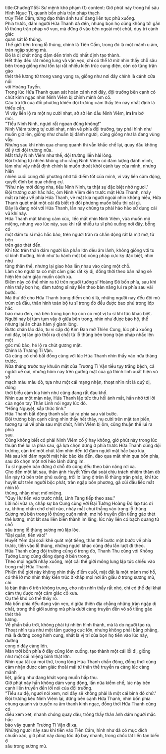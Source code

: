 title:Chương1155: Sư mệnh khó phạm (1)
content:
Giờ phút này trong hố sâu Hình Ngục Ti, quanh bốn phía trận pháp thạch<br>trùy Tiên Cấm, từng đạo thân ảnh tu sĩ đang liên tục phủ xuống.<br>Phía trước, đám người Hứa Thanh đã đến, nhưng bọn họ cũng không tới gần<br>lỗ thủng trận pháp vỡ vụn, mà đứng ở vào bên ngoài một chút, duy trì cảnh giác<br>quan sát lỗ thủng.<br>Thế giới bên trong lỗ thủng, chính là Tiên Cấm, trong đó là một mảnh u ám,<br>tràn ngập sương mù.<br>Đó là dị chất nồng đậm đến trình độ nhất định tạo thành.<br>Hết thảy đều rất mông lung và vặn vẹo, chỉ có thể lờ mờ nhìn thấy chỗ sâu<br>bên trong giống như tồn tại rất nhiều kiến trúc cung điện, còn có từng trận gào<br>thét thê lương từ trong vang vọng ra, giống như nơi đây chính là cánh cửa nối<br>với Hoàng Tuyền.<br>Trong lúc Hứa Thanh quan sát hoàn cảnh nơi đây, đội trưởng bên cạnh có<br>chút kinh ngạc nhìn Ninh Viêm bị chính mình ôm cổ.<br>Câu trả lời của đối phương khiến đội trưởng cảm thấy tên này nhất định là<br>thiếu cắn.<br>Vì vậy liền lộ ra một nụ cười nhạt, sờ sờ lên đầu Ninh Viêm, l**m l**m bờ<br>môi.<br>"Tiểu Ninh Ninh, ngươi rất ngoan đúng không!"<br>Ninh Viêm tương tự cười nhạt, nhìn về phía đội trưởng, tay phải hình như<br>muốn giơ lên, giống như chuẩn bị đánh người, cũng giống như là đang vùng<br>vẫy.<br>Nhưng sau khi nhìn qua chung quanh thì vẫn khắc chế lại, quay đầu không<br>để ý tới đội trưởng nữa.<br>Mắt thấy Ninh Viêm như thế, đội trưởng liền hài lòng.<br>Đội trưởng tự nhiên không cho rằng Ninh Viêm có đảm lượng đánh mình,<br>làm như vậy nhất định chính là muốn thoát khỏi cánh tay của mình, nhưng hiển<br>nhiên cuối cùng đối phương nhớ tới điểm tốt của mình, vì vậy liền cảm động,<br>quyết định bỏ qua chống cự.<br>"Như này mới đúng nha, tiểu Ninh Ninh, ta thật sự đặc biệt nhớ ngươi."<br>Đội trưởng cười hắc hắc, ôm Ninh Viêm đến trước mặt Hứa Thanh, nháy<br>mắt ra hiệu về phía Hứa Thanh, vẻ mặt kia người ngoài nhìn không hiểu, Hứa<br>Thanh quét mắt một cái đã biết rõ đối phương muốn biểu thị cái gì.<br>Đây là đang nói với Hứa Thanh, lần này chúng ta phải hảo hảo sử dụng cái<br>vũ khí này.<br>Hứa Thanh mặt không cảm xúc, liếc mắt nhìn Ninh Viêm, vừa muốn mở<br>miệng, nhưng vào lúc này, sau khi rất nhiều tu sĩ phủ xuống nơi đây, bỗng có<br>một đám tu sĩ mặc hắc bào, trên người tràn ra chấn động rất là mịt mờ, từ bên<br>trên gào thét đến.<br>Khí tức trên thân đám người kia phần lớn đều âm lãnh, không giống với tu<br>sĩ bình thường, hình như tu hành một bộ công pháp cực kỳ đặc biệt, nhìn như<br>từng thân thể, nhưng lại giao hòa lẫn nhau vào cùng một chỗ.<br>Làm cho người ta có một cảm giác rất kỳ dị, đồng thời theo bản năng sẽ<br>hiện lên cảm giác muốn cách xa.<br>Điểm này có thể nhìn ra từ trên người tướng sĩ Hoàng Đô bốn phía, sau khi<br>nhìn thấy bọn họ, đám tướng sĩ này liền theo bản năng lui ra phía sau vài bước.<br>Mà thứ để cho Hứa Thanh trọng điểm chú ý là, những người này đều đội mũ<br>trùm cả đầu, thân hình toàn bộ tu sĩ trong đó đều được bao phủ trong lớp hắc<br>bào màu đen, mà bên trong bọn họ còn có một vị tu sĩ khí tức khác biệt.<br>Người này bị túm tụm vây ở giữa bên trong, nhìn như được bảo hộ, thế<br>nhưng lại ẩn chứa hàm ý giam lỏng.<br>Bước chân lảo đảo, tu vi cấp độ Kim Đan mở Thiên Cung, lúc phủ xuống<br>nơi đây, bị làn gió thổi ra dị chất từ lỗ thủng bên trong trận pháp nhấc lên một<br>góc mũ bào, hé lộ ra chút gương mặt.<br>Chính là Trương Ti Vận.<br>Gã cũng có chỗ bất đồng cùng với lúc Hứa Thanh nhìn thấy vào nửa tháng<br>trước.<br>Nửa tháng trước tuy khuôn mặt của Trương Ti Vận tiều tụy trắng bệch, cả<br>người uể oải, nhưng hôm nay trên gương mặt của gã thình lình xuất hiện vô số<br>mạch máu màu đỏ, tựa như một cái mạng nhện, thoạt nhìn rất là quỷ dị, đồng<br>thời biểu cảm kia hình như cũng đang rất đau khổ.<br>Nhìn qua một màn này, Hứa Thanh lập tức thu hồi ánh mắt, hắn nhớ tới lời<br>của ngón tay Thần Linh nói ngay lúc đó.<br>"Hồng Nguyệt, sắp thức tỉnh."<br>Hứa Thanh bất động thanh sắc lui ra phía sau vài bước.<br>Đội trưởng bên cạnh cũng nhìn thấy hết thảy, nụ cười trên mặt tan biến,<br>tương tự lui về phía sau một chút, Ninh Viêm bị ôm, cũng thuận thế lui ra phía<br>sau.<br>Cũng không biết có phải Ninh Viêm cố ý hay không, giờ phút này trong lúc<br>thuận thế lui ra phía sau, gã lựa chọn đứng ở phía trước Hứa Thanh cùng đội<br>trưởng, cản trở một chút tầm nhìn đến từ đám người mặt hắc bào kia.<br>Mà sau khi đám người mặt hắc bào kia đến, đảo qua mắt nhìn qua bốn phía,<br>sau đó chọn một nơi hẻo lánh đứng im.<br>Tu sĩ nguyên bản đứng ở chỗ đó cũng đều theo bản năng rời xa.<br>Cho đến một lát sau, thân ảnh Huyết Yểm đại soái chịu trách nhiệm thăm dò<br>lần này từ bên trên phủ xuống, trôi lơ lửng ở trên lỗ thủng trận pháp, khí tức<br>huyết sát trên người bộc phát, tràn ngập bốn phương, gã cúi đầu liếc mắt nhìn lỗ<br>thủng, nhàn nhạt mở miệng.<br>"Quy Hư tiến vào trước nhất, Linh Tàng tiếp theo sau."<br>Lời nói vừa ra, chấp sự ba Cung cùng với Đại Tướng Hoàng Đô lập tức đi<br>ra, không chần chờ chút nào, nháy mắt chui thẳng vào trong lỗ thủng.<br>Sương mù bên trong lỗ thủng cuộn mình, mơ hồ truyền đến tiếng gào thét<br>thê lương, một lát sau liền biến thành im lặng, lúc này liền có bạch quang từ chỗ<br>sâu trong lỗ thủng sương mù lập lòe.<br>"Đại quân, tiến vào!"<br>Huyết Yểm đại soái khẽ quát một tiếng, thân thể bước một bước về phía<br>trước, tiến vào lỗ thủng, những người khác cũng đều lần lượt đi theo.<br>Hứa Thanh cùng đội trưởng cũng ở trong đó, Thanh Thu cùng với Khổng<br>Tường Long cũng đồng dạng ở bên trong.<br>Theo mọi người nhảy xuống, một cái thế giới mông lung lập tức chiếu vào<br>trong mắt Hứa Thanh.<br>Phiến thế giới này không nhìn thấy điểm cuối, mặt đất là một mảnh mơ hồ,<br>có thể lờ mờ nhìn thấy kiến trúc ở khắp mọi nơi ẩn giấu ở trong sương mù, chỉ<br>là bản thân ở trên không trung, cho nên nhìn thấy rất nhỏ, chỉ có thể đại khái<br>cảm thụ được một cảm giác cổ xưa.<br>Cụ thể khó có thể thấy rõ.<br>Mà bốn phía đều đang vặn vẹo, ở giữa thiên địa chẳng những tràn ngập dị<br>chất, trong thế giới sương mù phía dưới càng truyền đến vô số tiếng gào thét thê<br>lương.<br>Về phần bầu trời, không phải tự nhiên hình thành, mà là do người tạo ra.<br>Thoạt nhìn tựa như một tấm gương cực lớn, nhưng không phải bằng phẳng,<br>mà là đường cong hình cung, nhất là vị trí của bọn họ tiến vào lúc này, đường<br>cong ở đây càng lớn.<br>Màn trời bốn phía ở đây cũng lõm xuống, tạo thành một cái lối đi, giống<br>như một cái miệng bình thật lớn.<br>Nhìn qua tất cả mọi thứ, trong lòng Hứa Thanh chấn động, đồng thời cũng<br>cảm nhận được cảm giác thoải mái từ thân thể truyền ra càng lúc càng mãnh<br>liệt, giống như đang khát vọng muốn hấp thu.<br>Giờ phút này hắn không dám vọng động, lần nữa kiềm chế, lúc này bên<br>cạnh liền truyền đến lời nói của đội trưởng.<br>"Tiểu sư đệ, ngươi nói xem, nơi đây sẽ không phải là một cái bình đó chứ."<br>Đội trưởng kéo Ninh Viêm lại, đứng bên cạnh Hứa Thanh, nhìn bốn phía<br>chung quanh và truyền ra âm thanh kinh ngạc, đồng thời Hứa Thanh cũng có<br>điều xem xét, nhanh chóng quay đầu, trông thấy thân ảnh đám người mặc hắc<br>bào vây quanh Trương Ti Vận đi xa.<br>Những người này sau khi tiến vào Tiên Cấm, hình như đã có mục đích<br>chuẩn xác, giờ phút này dùng tốc độ bay nhanh, trong chốc lát liền tan biến ở<br>sâu trong sương mù.
